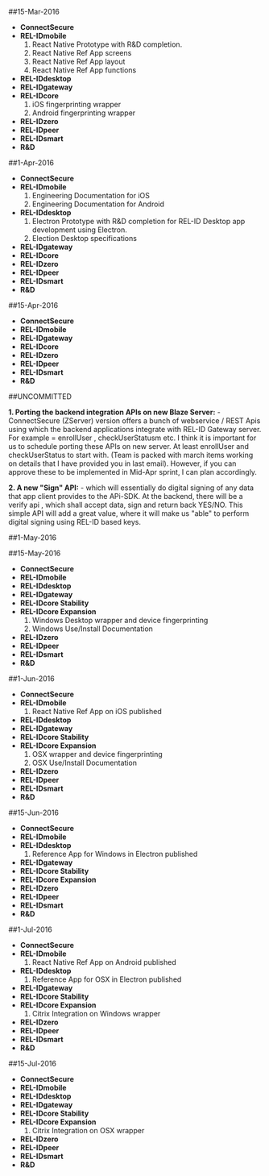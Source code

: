 ##15-Mar-2016
- **ConnectSecure**
- **REL-IDmobile**
	1. React Native Prototype with R&D completion. 
	2. React Native Ref App screens
	3. React Native Ref App layout
	4. React Native Ref App functions
- **REL-IDdesktop**
- **REL-IDgateway**
- **REL-IDcore**
	1. iOS fingerprinting wrapper
	2. Android fingerprinting wrapper
- **REL-IDzero**
- **REL-IDpeer**
- **REL-IDsmart**
- **R&D**


##1-Apr-2016
- **ConnectSecure**
- **REL-IDmobile**
	1. Engineering Documentation for iOS
	2. Engineering Documentation for Android
- **REL-IDdesktop**
	1. Electron Prototype with R&D completion for REL-ID Desktop app development using Electron. 
	2. Election Desktop specifications
- **REL-IDgateway**
- **REL-IDcore**
- **REL-IDzero**
- **REL-IDpeer**
- **REL-IDsmart**
- **R&D**


##15-Apr-2016
- **ConnectSecure**
- **REL-IDmobile**
- **REL-IDgateway**
- **REL-IDcore**
- **REL-IDzero**
- **REL-IDpeer**
- **REL-IDsmart**
- **R&D**



##UNCOMMITTED

**1. Porting the backend integration APIs on new Blaze Server:** 
	- ConnectSecure (ZServer) version offers a bunch of webservice / REST Apis using which the backend applications integrate with REL-ID Gateway server. For example  = enrollUser , checkUserStatusm etc. I think it is important for us to schedule porting these APIs on new server. At least enrollUser and checkUserStatus to start with. (Team is packed with march items working on details that I have provided you in last email). However, if you can approve these to be implemented in Mid-Apr sprint, I can plan accordingly. 


**2. A new "Sign" API:** 
	- which will essentially do digital signing of any data that app client provides to the APi-SDK. At the backend, there will be a verify api , which shall accept data, sign and return back YES/NO. This simple API will add a great value, where it will make us "able" to perform digital signing using REL-ID based keys. 



##1-May-2016

##15-May-2016
- **ConnectSecure**
- **REL-IDmobile**
- **REL-IDdesktop**
- **REL-IDgateway**
- **REL-IDcore Stability**
- **REL-IDcore Expansion**
	1. Windows Desktop wrapper and device fingerprinting
	2. Windows Use/Install Documentation
- **REL-IDzero**
- **REL-IDpeer**
- **REL-IDsmart**
- **R&D**

##1-Jun-2016
- **ConnectSecure**
- **REL-IDmobile**
	1. React Native Ref App on iOS published
- **REL-IDdesktop**
- **REL-IDgateway**
- **REL-IDcore Stability**
- **REL-IDcore Expansion**
	1. OSX wrapper and device fingerprinting
	2. OSX Use/Install Documentation
- **REL-IDzero**
- **REL-IDpeer**
- **REL-IDsmart**
- **R&D**


##15-Jun-2016
- **ConnectSecure**
- **REL-IDmobile**
- **REL-IDdesktop**
	1. Reference App for Windows in Electron published
- **REL-IDgateway**
- **REL-IDcore Stability**
- **REL-IDcore Expansion**
- **REL-IDzero**
- **REL-IDpeer**
- **REL-IDsmart**
- **R&D**


##1-Jul-2016
- **ConnectSecure**
- **REL-IDmobile**
	1. React Native Ref App on Android published
- **REL-IDdesktop**
	1. Reference App for OSX in Electron published
- **REL-IDgateway**
- **REL-IDcore Stability**
- **REL-IDcore Expansion**
	1. Citrix Integration on Windows wrapper
- **REL-IDzero**
- **REL-IDpeer**
- **REL-IDsmart**
- **R&D**

##15-Jul-2016
- **ConnectSecure**
- **REL-IDmobile**
- **REL-IDdesktop**
- **REL-IDgateway**
- **REL-IDcore Stability**
- **REL-IDcore Expansion**
	1. Citrix Integration on OSX wrapper
- **REL-IDzero**
- **REL-IDpeer**
- **REL-IDsmart**
- **R&D**
